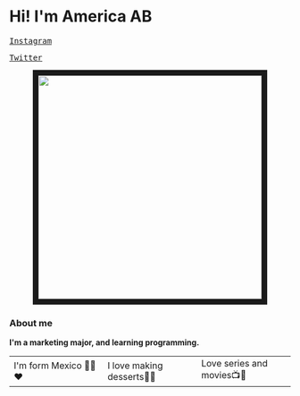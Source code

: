 <h1>Hi! I'm America AB</h1>

<kbd>[Instagram](https://www.instagram.com/americaarb/)</kbd>

<kbd>[Twitter](https://twitter.com/saddrunkme)</kbd>

<p align="center">
<img src="https://images.birdfact.com/production/baby-penguins.jpg?w=1200&h=900&q=80&fm=webp&fit=crop&dm=1631319140&s=90b538814c54ae6692187826dd1bb3d6" width="400" border="10"/>
</p>
<h3>About me</h3>

**I'm a marketing major, and learning programming.**
<table>
<tr>
<td width="33%"">
I'm form Mexico 💚🤍❤️
</td>
<td width="33%">
I love making desserts🍰🍪
</td>
<td width="33%">
Love series and movies📺🎥
</td>
</tr>
</table>

